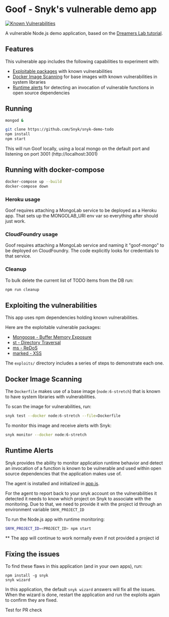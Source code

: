 # Goof - Snyk's vulnerable demo app
[![Known Vulnerabilities](https://snyk.io/test/github/snyk/goof/badge.svg?style=flat-square)](https://snyk.io/test/github/snyk/goof)

A vulnerable Node.js demo application, based on the [Dreamers Lab tutorial](http://dreamerslab.com/blog/en/write-a-todo-list-with-express-and-mongodb/).

## Features

This vulnerable app includes the following capabilities to experiment with:
* [Exploitable packages](#exploiting-the-vulnerabilities) with known vulnerabilities
* [Docker Image Scanning](#docker-image-scanning) for base images with known vulnerabilities in system libraries
* [Runtime alerts](#runtime-alerts) for detecting an invocation of vulnerable functions in open source dependencies

## Running
```bash
mongod &

git clone https://github.com/Snyk/snyk-demo-todo
npm install
npm start
```
This will run Goof locally, using a local mongo on the default port and listening on port 3001 (http://localhost:3001)

## Running with docker-compose
```bash
docker-compose up --build
docker-compose down
```

### Heroku usage
Goof requires attaching a MongoLab service to be deployed as a Heroku app. 
That sets up the MONGOLAB_URI env var so everything after should just work. 

### CloudFoundry usage
Goof requires attaching a MongoLab service and naming it "goof-mongo" to be deployed on CloudFoundry. 
The code explicitly looks for credentials to that service. 

### Cleanup
To bulk delete the current list of TODO items from the DB run:
```bash
npm run cleanup
```

## Exploiting the vulnerabilities

This app uses npm dependencies holding known vulnerabilities.

Here are the exploitable vulnerable packages:
- [Mongoose - Buffer Memory Exposure](https://snyk.io/vuln/npm:mongoose:20160116)
- [st - Directory Traversal](https://snyk.io/vuln/npm:st:20140206)
- [ms - ReDoS](https://snyk.io/vuln/npm:ms:20151024)
- [marked - XSS](https://snyk.io/vuln/npm:marked:20150520)

The `exploits/` directory includes a series of steps to demonstrate each one.

## Docker Image Scanning

The `Dockerfile` makes use of a base image (`node:6-stretch`) that is known to have system libraries with vulnerabilities.

To scan the image for vulnerabilities, run:
```bash
snyk test --docker node:6-stretch --file=Dockerfile
```

To monitor this image and receive alerts with Snyk:
```bash
snyk monitor --docker node:6-stretch
```

## Runtime Alerts

Snyk provides the ability to monitor application runtime behavior and detect an invocation of a function is known to be vulnerable and used within open source dependencies that the application makes use of.

The agent is installed and initialized in [app.js](./app.js#L5).

For the agent to report back to your snyk account on the vulnerabilities it detected it needs to know which project on Snyk to associate with the monitoring. Due to that, we need to provide it with the project id through an environment variable `SNYK_PROJECT_ID`

To run the Node.js app with runtime monitoring:
```bash
SNYK_PROJECT_ID=<PROJECT_ID> npm start
```

** The app will continue to work normally even if not provided a project id

## Fixing the issues
To find these flaws in this application (and in your own apps), run:
```
npm install -g snyk
snyk wizard
```

In this application, the default `snyk wizard` answers will fix all the issues.
When the wizard is done, restart the application and run the exploits again to confirm they are fixed.

Test for PR check
